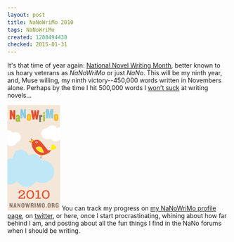 ```yaml
---
layout: post
title: NaNoWriMo 2010
tags: NaNoWriMo
created: 1288494438
checked: 2015-01-31
---
```

It's that time of year again: [National Novel Writing Month](http://www.nanowrimo.org/), better known to us hoary veterans as *NaNoWriMo* or just *NaNo*.  This will be my ninth year, and, Muse willing, my ninth victory--450,000 words written in Novembers alone.  Perhaps by the time I hit 500,000 words I [won't suck](http://powazek.com/posts/2454) at writing novels...

![nano 2010 participant](/files/pictures/nanowrimo_06_120x240-2010-participant.png)  You can track my progress on [my NaNoWriMo profile page](http://nanowrimo.org/participants/mcd), on [twitter](http://twitter.com/mcdemarco), or here, once I start procrastinating, whining about how far behind I am, and posting about all the fun things I find in the NaNo forums when I should be writing.  
